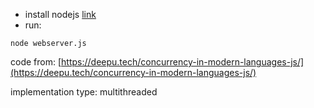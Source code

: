 - install nodejs [link](https://nodejs.org/en/download/)
- run:
```shell
node webserver.js
```

code from: [https://deepu.tech/concurrency-in-modern-languages-js/](https://deepu.tech/concurrency-in-modern-languages-js/)

implementation type: multithreaded

